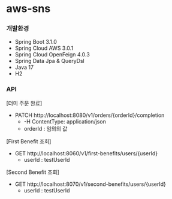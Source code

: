 # aws-sns

### 개발환경
- Spring Boot 3.1.0
- Spring Cloud AWS 3.0.1 
- Spring Cloud OpenFeign 4.0.3
- Spring Data Jpa & QueryDsl
- Java 17
- H2


### API

[더미 주문 완료]
- PATCH http://localhost:8080/v1/orders/{orderId}/completion
    - -H ContentType: application/json
    - orderId : 임의의 값

[First Benefit 조회]
- GET http://localhost:8060/v1/first-benefits/users/{userId}
  - userId : testUserId

[Second Benefit 조회]
- GET http://localhost:8070/v1/second-benefits/users/{userId}
  - userId : testUserId

